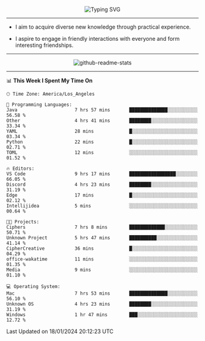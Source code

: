 <p align="center">
  <img src="https://readme-typing-svg.demolab.com?font=Fira+Code&weight=500&size=32&duration=2500&pause=1600&center=true&vCenter=true&random=false&width=1024&height=64&lines=Hi+there+%F0%9F%91%8B;I'm+delighted+you+could+make+it+here+%F0%9F%8E%89;I'm+Harry%2C+a+college+student+still+finding+my+way" alt="Typing SVG" />
</p>


---


- I aim to acquire diverse new knowledge through practical experience.

- I aspire to engage in friendly interactions with everyone and form interesting friendships.


---


<p align="center">
  <img src="https://github-readme-stats.vercel.app/api?username=Harry-Jing&show_icons=true" alt="github-readme-stats"/>
</p>


---

<!--START_SECTION:waka-->
📊 **This Week I Spent My Time On** 

```text
🕑︎ Time Zone: America/Los_Angeles

💬 Programming Languages: 
Java                     7 hrs 57 mins       ██████████████░░░░░░░░░░░   56.58 % 
Other                    4 hrs 41 mins       ████████░░░░░░░░░░░░░░░░░   33.34 % 
YAML                     28 mins             █░░░░░░░░░░░░░░░░░░░░░░░░   03.34 % 
Python                   22 mins             █░░░░░░░░░░░░░░░░░░░░░░░░   02.71 % 
TOML                     12 mins             ░░░░░░░░░░░░░░░░░░░░░░░░░   01.52 % 

🔥 Editors: 
VS Code                  9 hrs 17 mins       █████████████████░░░░░░░░   66.05 % 
Discord                  4 hrs 23 mins       ████████░░░░░░░░░░░░░░░░░   31.19 % 
Edge                     17 mins             █░░░░░░░░░░░░░░░░░░░░░░░░   02.12 % 
Intellijidea             5 mins              ░░░░░░░░░░░░░░░░░░░░░░░░░   00.64 % 

🐱‍💻 Projects: 
Ciphers                  7 hrs 8 mins        █████████████░░░░░░░░░░░░   50.71 % 
Unknown Project          5 hrs 47 mins       ██████████░░░░░░░░░░░░░░░   41.14 % 
CipherCreative           36 mins             █░░░░░░░░░░░░░░░░░░░░░░░░   04.29 % 
office-wakatime          11 mins             ░░░░░░░░░░░░░░░░░░░░░░░░░   01.35 % 
Media                    9 mins              ░░░░░░░░░░░░░░░░░░░░░░░░░   01.10 % 

💻 Operating System: 
Mac                      7 hrs 53 mins       ██████████████░░░░░░░░░░░   56.10 % 
Unknown OS               4 hrs 23 mins       ████████░░░░░░░░░░░░░░░░░   31.19 % 
Windows                  1 hr 47 mins        ███░░░░░░░░░░░░░░░░░░░░░░   12.72 % 
```


 Last Updated on 18/01/2024 20:12:23 UTC
<!--END_SECTION:waka-->
